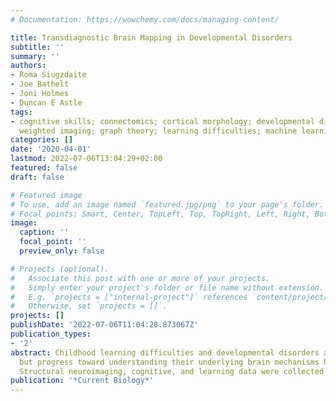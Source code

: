 ```yaml
---
# Documentation: https://wowchemy.com/docs/managing-content/

title: Transdiagnostic Brain Mapping in Developmental Disorders
subtitle: ''
summary: ''
authors:
- Roma Siugzdaite
- Joe Bathelt
- Joni Holmes
- Duncan E Astle
tags:
- cognitive skills; connectomics; cortical morphology; developmental disorders; diffusion
  weighted imaging; graph theory; learning difficulties; machine learning
categories: []
date: '2020-04-01'
lastmod: 2022-07-06T13:04:29+02:00
featured: false
draft: false

# Featured image
# To use, add an image named `featured.jpg/png` to your page's folder.
# Focal points: Smart, Center, TopLeft, Top, TopRight, Left, Right, BottomLeft, Bottom, BottomRight.
image:
  caption: ''
  focal_point: ''
  preview_only: false

# Projects (optional).
#   Associate this post with one or more of your projects.
#   Simply enter your project's folder or file name without extension.
#   E.g. `projects = ["internal-project"]` references `content/project/deep-learning/index.md`.
#   Otherwise, set `projects = []`.
projects: []
publishDate: '2022-07-06T11:04:28.873067Z'
publication_types:
- '2'
abstract: Childhood learning difficulties and developmental disorders are common,
  but progress toward understanding their underlying brain mechanisms has been slow.
  Structural neuroimaging, cognitive, and learning data were collected from 479 children (299 boys, ranging in age from 62 to 223 months), 337 of whom had been referred to the study on the basis of learning-related cognitive problems. Machine learning identified different cognitive profiles within the sample, and hold-out cross-validation showed that these profiles were significantly associated with children's learning ability. The same machine learning approach was applied to cortical morphology data to identify different brain profiles. Hold-out cross-validation demonstrated that these were significantly associated with children's cognitive profiles. Crucially, these mappings were not one-to-one. The same neural profile could be associated with different cognitive impairments across different children. One possibility is that the organization of some children's brains is less susceptible to local deficits. This was tested by using diffusion-weighted imaging (DWI) to construct whole-brain white-matter connectomes. A simulated attack on each child's connectome revealed that some brain networks were strongly organized around highly connected hubs. Children with these networks had only selective cognitive impairments or no cognitive impairments at all. By contrast, the same attacks had a significantly different impact on some children's networks, because their brain efficiency was less critically dependent on hubs. These children had the most widespread and severe cognitive impairments. On this basis, we propose a new framework in which the nature and mechanisms of brain-to-cognition relationships are moderated by the organizational context of the overall network.
publication: '*Current Biology*'
---
```

